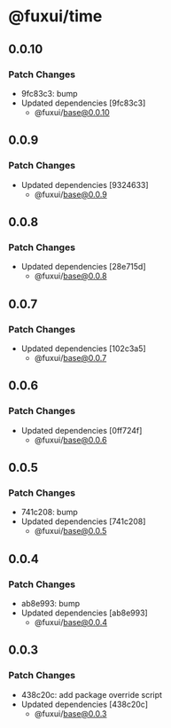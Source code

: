 # @fuxui/time

## 0.0.10

### Patch Changes

- 9fc83c3: bump
- Updated dependencies [9fc83c3]
  - @fuxui/base@0.0.10

## 0.0.9

### Patch Changes

- Updated dependencies [9324633]
  - @fuxui/base@0.0.9

## 0.0.8

### Patch Changes

- Updated dependencies [28e715d]
  - @fuxui/base@0.0.8

## 0.0.7

### Patch Changes

- Updated dependencies [102c3a5]
  - @fuxui/base@0.0.7

## 0.0.6

### Patch Changes

- Updated dependencies [0ff724f]
  - @fuxui/base@0.0.6

## 0.0.5

### Patch Changes

- 741c208: bump
- Updated dependencies [741c208]
  - @fuxui/base@0.0.5

## 0.0.4

### Patch Changes

- ab8e993: bump
- Updated dependencies [ab8e993]
  - @fuxui/base@0.0.4

## 0.0.3

### Patch Changes

- 438c20c: add package override script
- Updated dependencies [438c20c]
  - @fuxui/base@0.0.3
